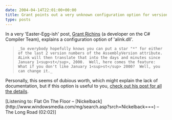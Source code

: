 ```yaml
---
date: 2004-04-14T22:01:00+00:00
title: Grant points out a very unknown configuration option for version numbers...
type: posts
---
```

In a very 'Easter-Egg-ish' post, [Grant Richins](http://blogs.msdn.com/grantri) (a developer on the C# Compiler Team), explains a configuration option of 'alink.dll'.

<blockquote dir="ltr" style="MARGIN-RIGHT: 0px">

    _So everybody hopefully knows you can put a star "*" for either of the last 2 version numbers of the AssemblyVersion attribute.  ALink will then translate that into the days and minutes since January 1<sup>st</sup>, 2000.  Well, here comes the feature: What if you don't like January 1<sup>st</sup> 2000?  Well, you can change it._

</blockquote>

Personally, this seems of dubious worth, which might explain the lack of documentation, but if this option is useful to you, [check out his post for all the details](http://blogs.msdn.com/grantri/archive/2004/04/13/112837.aspx).

<div class="media">
  [Listening to: Flat On The Floor – [Nickelback](http://www.windowsmedia.com/mg/search.asp?srch=Nickelback===) – The Long Road (02:02)]
</div>
